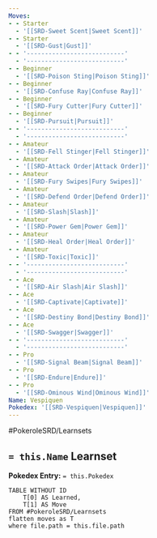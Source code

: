 ```yaml
---
Moves:
- - Starter
  - '[[SRD-Sweet Scent|Sweet Scent]]'
- - Starter
  - '[[SRD-Gust|Gust]]'
- - '---------------------------'
  - '---------------------------'
- - Beginner
  - '[[SRD-Poison Sting|Poison Sting]]'
- - Beginner
  - '[[SRD-Confuse Ray|Confuse Ray]]'
- - Beginner
  - '[[SRD-Fury Cutter|Fury Cutter]]'
- - Beginner
  - '[[SRD-Pursuit|Pursuit]]'
- - '---------------------------'
  - '---------------------------'
- - Amateur
  - '[[SRD-Fell Stinger|Fell Stinger]]'
- - Amateur
  - '[[SRD-Attack Order|Attack Order]]'
- - Amateur
  - '[[SRD-Fury Swipes|Fury Swipes]]'
- - Amateur
  - '[[SRD-Defend Order|Defend Order]]'
- - Amateur
  - '[[SRD-Slash|Slash]]'
- - Amateur
  - '[[SRD-Power Gem|Power Gem]]'
- - Amateur
  - '[[SRD-Heal Order|Heal Order]]'
- - Amateur
  - '[[SRD-Toxic|Toxic]]'
- - '---------------------------'
  - '---------------------------'
- - Ace
  - '[[SRD-Air Slash|Air Slash]]'
- - Ace
  - '[[SRD-Captivate|Captivate]]'
- - Ace
  - '[[SRD-Destiny Bond|Destiny Bond]]'
- - Ace
  - '[[SRD-Swagger|Swagger]]'
- - '---------------------------'
  - '---------------------------'
- - Pro
  - '[[SRD-Signal Beam|Signal Beam]]'
- - Pro
  - '[[SRD-Endure|Endure]]'
- - Pro
  - '[[SRD-Ominous Wind|Ominous Wind]]'
Name: Vespiquen
Pokedex: '[[SRD-Vespiquen|Vespiquen]]'
---
```


#PokeroleSRD/Learnsets

## `= this.Name` Learnset

**Pokedex Entry:** `= this.Pokedex`

```dataview
TABLE WITHOUT ID
    T[0] AS Learned,
    T[1] AS Move
FROM #PokeroleSRD/Learnsets
flatten moves as T
where file.path = this.file.path
```
